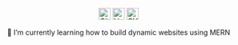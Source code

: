 <p align="center">
	<a href="https://github.com/faizanh"><img width="24px" src="https://cdn-icons-png.flaticon.com/512/733/733609.png" alt="GitHub"></a>
	<a href="https://www.linkedin.com/in/sfaizanh"><img width="24px" src="https://cdn-icons-png.flaticon.com/512/174/174857.png" alt="LinkedIn"></a>
	<a href="https://faizanh.myportfolio.com"><img width="24px" src="https://cdn-icons-png.flaticon.com/512/3135/3135686.png" alt="CV"></a>
</p>

<div align="center">
  <p>🌱 I’m currently learning how to build dynamic websites using MERN</p>
</div>
